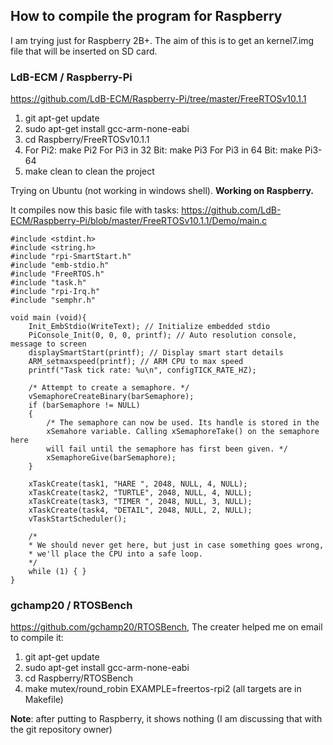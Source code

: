 
## How to compile the program for Raspberry
I am trying just for Raspberry 2B+. The aim of this is to get an kernel7.img file that will be inserted on SD card.

###  LdB-ECM / Raspberry-Pi
https://github.com/LdB-ECM/Raspberry-Pi/tree/master/FreeRTOSv10.1.1

1. git apt-get update
2. sudo apt-get install gcc-arm-none-eabi
3. cd Raspberry/FreeRTOSv10.1.1
4. For Pi2: make Pi2
For Pi3 in 32 Bit: make Pi3
For Pi3 in 64 Bit: make Pi3-64
5. make clean to clean the project

Trying on Ubuntu (not working in windows shell).
**Working on Raspberry.**

It compiles now this basic file with tasks:
https://github.com/LdB-ECM/Raspberry-Pi/blob/master/FreeRTOSv10.1.1/Demo/main.c

    #include <stdint.h>
    #include <string.h>
    #include "rpi-SmartStart.h"
    #include "emb-stdio.h"
    #include "FreeRTOS.h"
    #include "task.h"
    #include "rpi-Irq.h"
    #include "semphr.h"

    void main (void){
	    Init_EmbStdio(WriteText); // Initialize embedded stdio
	    PiConsole_Init(0, 0, 0, printf); // Auto resolution console, message to screen
	    displaySmartStart(printf); // Display smart start details
	    ARM_setmaxspeed(printf); // ARM CPU to max speed
	    printf("Task tick rate: %u\n", configTICK_RATE_HZ);
	    
	    /* Attempt to create a semaphore. */ 
	    vSemaphoreCreateBinary(barSemaphore);
	    if (barSemaphore != NULL)
	    {
		    /* The semaphore can now be used. Its handle is stored in the
		    xSemahore variable. Calling xSemaphoreTake() on the semaphore here
		    will fail until the semaphore has first been given. */
		    xSemaphoreGive(barSemaphore);
	    }
	    
	    xTaskCreate(task1, "HARE ", 2048, NULL, 4, NULL);
	    xTaskCreate(task2, "TURTLE", 2048, NULL, 4, NULL);
	    xTaskCreate(task3, "TIMER ", 2048, NULL, 3, NULL);
	    xTaskCreate(task4, "DETAIL", 2048, NULL, 2, NULL);
	    vTaskStartScheduler();
	    
	    /*
	    * We should never get here, but just in case something goes wrong,
	    * we'll place the CPU into a safe loop.
	    */
	    while (1) { }
    }

###  gchamp20 / RTOSBench 
https://github.com/gchamp20/RTOSBench,
The creater helped me on email to compile it:

1. git apt-get update
2. sudo apt-get install gcc-arm-none-eabi
3. cd Raspberry/RTOSBench
4. make mutex/round_robin EXAMPLE=freertos-rpi2 (all targets are in Makefile)

**Note**: after putting to Raspberry, it shows nothing (I am discussing that with the git repository owner)

